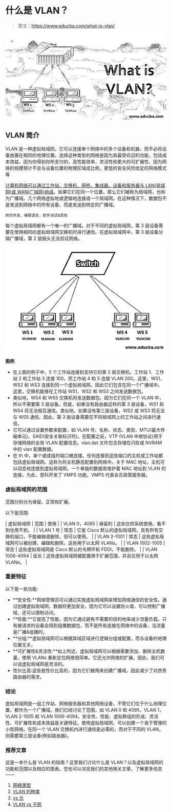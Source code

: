 # 什么是 VLAN？

> 原文：<https://www.educba.com/what-is-vlan/>

![What is VLAN](img/a97b3ad51337d0635a195d1bb903b42e.png)



## VLAN 简介

VLAN 是一种虚拟局域网，它可以连接单个网络中的多个设备和机器，而不必将设备放置在相同的地理位置。选择这种类型的网络是因为其最受欢迎的功能，包括成本效益，因为你得到你所支付的，高性能效率，灵活性和更大的可扩展性，因为网络的规模预计不会与设备位置的物理区域成比例，更低的安全风险给定的网络模式等

[计算机网络可以通过工作站、交换机、网桥、集线器、设备和服务器与 LAN(局域网)或 WAN(广域网)组成](https://www.educba.com/network-topologies/)。如果它们在同一个位置，那么它们被称为局域网，也称为广播域。几个网络虚拟地或逻辑地连接成一个局域网。在这种情况下，数据包不是发送到网络中的所有设备，而是发送到特定的广播域。

<small>网页开发、编程语言、软件测试&其他</small>

每个虚拟局域网都有一个唯一的广播域。对于不同的虚拟局域网，第 3 层设备需要在使用相同的虚拟局域网交换机时进行通信。在虚拟局域网中，第 3 层设备分隔广播域，第 2 层报头无法验证网络。

![VLAN](img/ff8b04e0335628b893328d66f11708cc.png)



**图例**

*   在上面的例子中，5 个工作站连接到支持它的第 2 层交换机。工作站 1、工作站 2 和工作站 3 连接 100，而工作站 4 和 5 连接 VLAN 200。这里，WS1、WS2 和 WS3 连接到同一个虚拟局域网，因此它们包含在同一个广播域中。这里，交换机能够在工作站 WS1、WS2 和 WS3 之间发送数据包。
*   类似地，WS4 和 WS5 交换机将发送数据包。因为它们在同一个 VLAN 中，所以不需要第 3 层设备。但是，如果没有路由器这样的第 3 层设备，WS1 和 WS4 将无法相互通信。类似地，如果没有第三层设备，WS2 或 WS3 将无法与 WS5 通信。因此，第 3 层设备需要在不同局域网上的工作站之间进行通信。
*   它可以通过设置参数来配置，如 VLAN 号、名称、状态、类型、MTU(最大传输单元)、SAID(安全关联标识符)。在配置之前，VTP (VLAN 中继协议)用于存储网络的全局 VLAN 配置信息。vlan.dat 文件包含存储在闪存或 NVRAM 中的 vlan 配置数据。
*   在 th 中，单个或成组的端口被连接。任何连接到这些端口的主机或工作站都包括虚拟局域网。这称为将主机静态配置到网络中。关于 MAC 地址，主机可以动态地连接到虚拟局域网。一个单独的数据库维护着 MAC 地址到 VLAN 的连接。为此，思科开发了 VMPS 功能。VMPS 代表会员政策服务器。

### 虚拟局域网的范围

范围分别分为保留、正常和扩展。

以下是范围:

| 虚拟局域网 | 范围 | 使用 |
| VLAN 0，4095 | 保留的 | 这些仅供系统使用。看不到也用不到。 |
| VLAN 1 号 | 常态 | 它是 Cisco 默认的虚拟局域网，具有所有交换机端口，不能编辑或删除，但可以使用。 |
| VLAN 2-1001 | 常态 | 这些虚拟局域网可以被创建、编辑和删除。这些用于以太网 VLANs。 |
| VLAN 1002-1005 | 常态 | 这些虚拟局域网是 Cisco 默认的令牌环和 FDDI，不能删除。 |
| VLAN 1006-4094 | 延长 | 这些虚拟局域网被配置用于扩展范围，并且仅用于以太网 VLANs。 |

### 重要特征

以下是一些功能:

*   **安全性:**网络管理员可以通过实施虚拟局域网来增加网络通信的安全性。通过创建虚拟局域网，数据将更加安全，因为它可以设置防火墙，可以控制广播域，还可以限制访问。
*   **性能:**它提高了性能，因为它通过避免不需要的目的地来减少流量负载。只有被请求的设备会得到组播数据包，而不是所有连接在网络中的设备，当流量是广播&组播时。
*   **分组:**虚拟局域网可以根据其域区域进行逻辑分组或配置，而与设备的地理位置无关。
*   **可扩展性&灵活性:**如上所述，虚拟局域网可以根据需要添加、删除主机数量。使用 VLANs 重新定位网络很简单。它还允许网络的扩展。因此，我们可以说虚拟局域网是灵活的。
*   性价比高:这些是性价比高的，因为它们被用来创建广播域，因此减少了对昂贵路由器的需求。

### 结论

虚拟局域网是一组工作站、网络服务器和其他网络设备，不管它们位于什么地理位置，都作为一个广播域。我们已经讨论了范围，如 VLAN 0 和 4095，VLAN 1，VLAN 2-1005 和 VLAN 1006-4094。安全性、性能、虚拟群组的形成、灵活性、可扩展性和成本效益是关键特征。使用虚拟局域网，可以创建一个易于管理的小型网络。在同一个 VLAN 交换机内进行通信是必需的，而对于不同的 VLAN，则需要第三层设备(例如路由器)。

### 推荐文章

这是一本什么是 VLAN 的指南？这里我们讨论什么是 VLAN？以及虚拟局域网的功能和范围以及相应的图表。您也可以浏览我们的其他相关文章，了解更多信息——

1.  [网络类型](https://www.educba.com/types-of-network/)
2.  [VLAN 的种类](https://www.educba.com/types-of-vlan/)
3.  [vs 兰](https://www.educba.com/vlan-vs-lan/)
4.  [VLAN vs 子网](https://www.educba.com/vlan-vs-subnet/)





